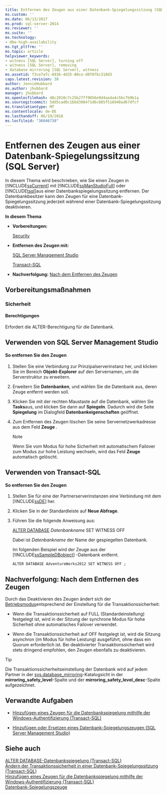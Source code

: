 ```yaml
---
title: Entfernen des Zeugen aus einer Datenbank-Spiegelungssitzung (SQL Server) | Microsoft-Dokumentation
ms.custom: ''
ms.date: 06/13/2017
ms.prod: sql-server-2014
ms.reviewer: ''
ms.suite: ''
ms.technology:
- dbe-high-availability
ms.tgt_pltfrm: ''
ms.topic: article
helpviewer_keywords:
- witness [SQL Server], turning off
- witness [SQL Server], removing
- database mirroring [SQL Server], witness
ms.assetid: f3ce7afc-8936-4d35-80ce-d0f8fbc318d3
caps.latest.revision: 38
author: JennieHubbard
ms.author: jhubbard
manager: jhubbard
ms.openlocfilehash: d8c2010c7c25b27ff9056e9d4aa4a4c5bc7b9b1a
ms.sourcegitcommit: 5dd5cad0c1bbd308471d6c885f516948ad67dfcf
ms.translationtype: MT
ms.contentlocale: de-DE
ms.lasthandoff: 06/19/2018
ms.locfileid: "36046738"
---
```

# <a name="remove-the-witness-from-a-database-mirroring-session-sql-server"></a>Entfernen des Zeugen aus einer Datenbank-Spiegelungssitzung (SQL Server)
  In diesem Thema wird beschrieben, wie Sie einen Zeugen in [!INCLUDE[ssCurrent](../../includes/sscurrent-md.md)] mit [!INCLUDE[ssManStudioFull](../../includes/ssmanstudiofull-md.md)] oder [!INCLUDE[tsql](../../includes/tsql-md.md)]aus einer Datenbankspiegelungssitzung entfernen. Der Datenbankbesitzer kann den Zeugen für eine Datenbank-Spiegelungssitzung jederzeit während einer Datenbank-Spiegelungssitzung deaktivieren.  
  
 **In diesem Thema**  
  
-   **Vorbereitungen:**  
  
     [Security](#Security)  
  
-   **Entfernen des Zeugen mit:**  
  
     [SQL Server Management Studio](#SSMSProcedure)  
  
     [Transact-SQL](#TsqlProcedure)  
  
-   **Nachverfolgung:**  [Nach dem Entfernen des Zeugen](#FollowUp)  
  
##  <a name="BeforeYouBegin"></a> Vorbereitungsmaßnahmen  
  
###  <a name="Security"></a> Sicherheit  
  
####  <a name="Permissions"></a> Berechtigungen  
 Erfordert die ALTER-Berechtigung für die Datenbank.  
  
##  <a name="SSMSProcedure"></a> Verwenden von SQL Server Management Studio  
  
#### <a name="to-remove-the-witness"></a>So entfernen Sie den Zeugen  
  
1.  Stellen Sie eine Verbindung zur Prinzipalserverinstanz her, und klicken Sie im Bereich **Objekt-Explorer** auf den Servernamen, um die Serverstruktur zu erweitern.  
  
2.  Erweitern Sie **Datenbanken**, und wählen Sie die Datenbank aus, deren Zeuge entfernt werden soll.  
  
3.  Klicken Sie mit der rechten Maustaste auf die Datenbank, wählen Sie **Tasks**aus, und klicken Sie dann auf **Spiegeln**. Dadurch wird die Seite **Spiegelung** im Dialogfeld **Datenbankeigenschaften** geöffnet.  
  
4.  Zum Entfernen des Zeugen löschen Sie seine Servernetzwerkadresse aus dem Feld **Zeuge** .  
  
    > [!NOTE]  
    >  Wenn Sie vom Modus für hohe Sicherheit mit automatischem Failover zum Modus zur hohe Leistung wechseln, wird das Feld **Zeuge** automatisch gelöscht.  
  
##  <a name="TsqlProcedure"></a> Verwenden von Transact-SQL  
  
#### <a name="to-remove-the-witness"></a>So entfernen Sie den Zeugen  
  
1.  Stellen Sie für eine der Partnerserverinstanzen eine Verbindung mit dem [!INCLUDE[ssDE](../../includes/ssde-md.md)] her.  
  
2.  Klicken Sie in der Standardleiste auf **Neue Abfrage**.  
  
3.  Führen Sie die folgende Anweisung aus:  
  
     [ALTER DATABASE](/sql/t-sql/statements/alter-database-transact-sql-database-mirroring) *Datenbankname* SET WITNESS OFF  
  
     Dabei ist *Datenbankname* der Name der gespiegelten Datenbank.  
  
     Im folgenden Beispiel wird der Zeuge aus der [!INCLUDE[ssSampleDBobject](../../includes/sssampledbobject-md.md)] -Datenbank entfernt.  
  
    ```  
    ALTER DATABASE AdventureWorks2012 SET WITNESS OFF ;  
    ```  
  
##  <a name="FollowUp"></a> Nachverfolgung: Nach dem Entfernen des Zeugen  
 Durch das Deaktivieren des Zeugen ändert sich der [Betriebsmodus](database-mirroring-operating-modes.md)entsprechend der Einstellung für die Transaktionssicherheit:  
  
-   Wenn die Transaktionssicherheit auf FULL (Standardeinstellung) festgelegt ist, wird in der Sitzung der synchrone Modus für hohe Sicherheit ohne automatisches Failover verwendet.  
  
-   Wenn die Transaktionssicherheit auf OFF festgelegt ist, wird die Sitzung asynchron (im Modus für hohe Leistung) ausgeführt, ohne dass ein Quorum erforderlich ist. Bei deaktivierter Transaktionssicherheit wird stets dringend empfohlen, den Zeugen ebenfalls zu deaktivieren.  
  
> [!TIP]  
>  Die Transaktionssicherheitseinstellung der Datenbank wird auf jedem Partner in der [sys.database_mirroring](/sql/relational-databases/system-catalog-views/sys-database-mirroring-transact-sql)-Katalogsicht in der **mirroring_safety_level**-Spalte und der **mirroring_safety_level_desc**-Spalte aufgezeichnet.  
  
##  <a name="RelatedTasks"></a> Verwandte Aufgaben  
  
-   [Hinzufügen eines Zeugen für die Datenbankspiegelung mithilfe der Windows-Authentifizierung &#40;Transact-SQL&#41;](add-a-database-mirroring-witness-using-windows-authentication-transact-sql.md)  
  
-   [Hinzufügen oder Ersetzen eines Datenbank-Spiegelungszeugen &#40;SQL Server Management Studio&#41;](../database-mirroring/add-or-replace-a-database-mirroring-witness-sql-server-management-studio.md)  
  
## <a name="see-also"></a>Siehe auch  
 [ALTER DATABASE-Datenbankspiegelung &#40;Transact-SQL&#41;](/sql/t-sql/statements/alter-database-transact-sql-database-mirroring)   
 [Ändern der Transaktionssicherheit in einer Datenbank-Spiegelungssitzung (Transact-SQL)](change-transaction-safety-in-a-database-mirroring-session-transact-sql.md)   
 [Hinzufügen eines Zeugen für die Datenbankspiegelung mithilfe der Windows-Authentifizierung (Transact-SQL)](add-a-database-mirroring-witness-using-windows-authentication-transact-sql.md)   
 [Datenbank-Spiegelungszeuge](database-mirroring-witness.md)  
  
  
